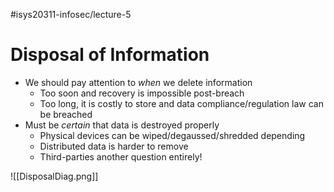 #isys20311-infosec/lecture-5 
# Disposal of Information

- We should pay attention to *when* we delete information
	- Too soon and recovery is impossible post-breach
	- Too long, it is costly to store and data compliance/regulation law can be breached
- Must be *certain* that data is destroyed properly
	- Physical devices can be wiped/degaussed/shredded depending
	- Distributed data is harder to remove
	- Third-parties another question entirely!

![[DisposalDiag.png]]
